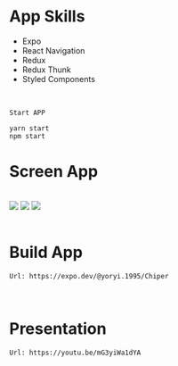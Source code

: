 # App Skills

* Expo
* React Navigation
* Redux
* Redux Thunk
* Styled Components

<br>

```
Start APP

yarn start
npm start

```

# Screen App
<br>
<img heigth="100" src="https://i.ibb.co/hRY7266/Splash.png">
<img heigth="100" src="https://i.ibb.co/qBh4zHq/dasboard.png">
<img heigth="100" src="https://i.ibb.co/2KK4P0W/WebView.png">
<br>
<br>

# Build App

```
Url: https://expo.dev/@yoryi.1995/Chiper

```
<br>

# Presentation

```
Url: https://youtu.be/mG3yiWa1dYA

```


